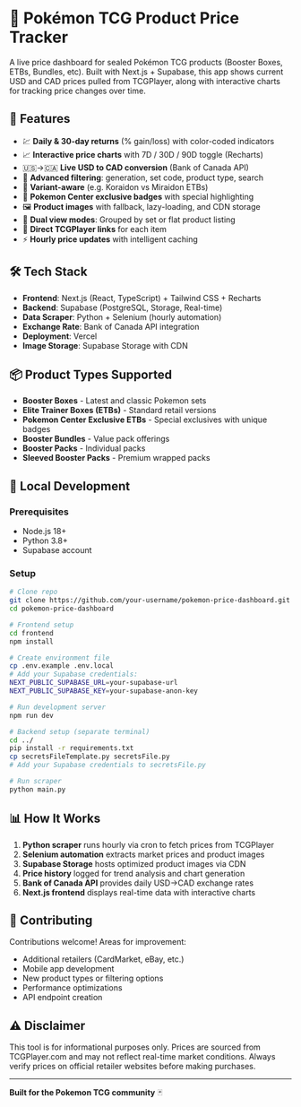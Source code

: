 # 🧾 Pokémon TCG Product Price Tracker

A live price dashboard for sealed Pokémon TCG products (Booster Boxes, ETBs, Bundles, etc). Built with Next.js + Supabase, this app shows current USD and CAD prices pulled from TCGPlayer, along with interactive charts for tracking price changes over time.

## 🔧 Features

- 💹 **Daily & 30-day returns** (% gain/loss) with color-coded indicators
- 📈 **Interactive price charts** with 7D / 30D / 90D toggle (Recharts)
- 🇺🇸→🇨🇦 **Live USD to CAD conversion** (Bank of Canada API)
- 🔎 **Advanced filtering**: generation, set code, product type, search
- 🧬 **Variant-aware** (e.g. Koraidon vs Miraidon ETBs)
- 🏪 **Pokemon Center exclusive badges** with special highlighting
- 🖼️ **Product images** with fallback, lazy-loading, and CDN storage
- 👀 **Dual view modes**: Grouped by set or flat product listing
- 🔗 **Direct TCGPlayer links** for each item
- ⚡ **Hourly price updates** with intelligent caching

## 🛠 Tech Stack

- **Frontend**: Next.js (React, TypeScript) + Tailwind CSS + Recharts
- **Backend**: Supabase (PostgreSQL, Storage, Real-time)
- **Data Scraper**: Python + Selenium (hourly automation)
- **Exchange Rate**: Bank of Canada API integration
- **Deployment**: Vercel
- **Image Storage**: Supabase Storage with CDN

## 📦 Product Types Supported

- **Booster Boxes** - Latest and classic Pokemon sets
- **Elite Trainer Boxes (ETBs)** - Standard retail versions
- **Pokemon Center Exclusive ETBs** - Special exclusives with unique badges  
- **Booster Bundles** - Value pack offerings
- **Booster Packs** - Individual packs
- **Sleeved Booster Packs** - Premium wrapped packs

## 🧪 Local Development

### Prerequisites
- Node.js 18+
- Python 3.8+
- Supabase account

### Setup
```bash
# Clone repo
git clone https://github.com/your-username/pokemon-price-dashboard.git
cd pokemon-price-dashboard

# Frontend setup
cd frontend
npm install

# Create environment file
cp .env.example .env.local
# Add your Supabase credentials:
NEXT_PUBLIC_SUPABASE_URL=your-supabase-url
NEXT_PUBLIC_SUPABASE_KEY=your-supabase-anon-key

# Run development server
npm run dev

# Backend setup (separate terminal)
cd ../
pip install -r requirements.txt
cp secretsFileTemplate.py secretsFile.py
# Add your Supabase credentials to secretsFile.py

# Run scraper
python main.py
```

## 📊 How It Works

1. **Python scraper** runs hourly via cron to fetch prices from TCGPlayer
2. **Selenium automation** extracts market prices and product images  
3. **Supabase Storage** hosts optimized product images via CDN
4. **Price history** logged for trend analysis and chart generation
5. **Bank of Canada API** provides daily USD→CAD exchange rates
6. **Next.js frontend** displays real-time data with interactive charts

## 🤝 Contributing

Contributions welcome! Areas for improvement:
- Additional retailers (CardMarket, eBay, etc.)
- Mobile app development  
- New product types or filtering options
- Performance optimizations
- API endpoint creation

## ⚠️ Disclaimer

This tool is for informational purposes only. Prices are sourced from TCGPlayer.com and may not reflect real-time market conditions. Always verify prices on official retailer websites before making purchases.

---

**Built for the Pokemon TCG community** 🃏
